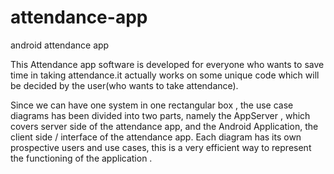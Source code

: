 # attendance-app
android attendance app

This Attendance app software is developed for
everyone who wants to save time in taking attendance.it
actually works on some unique code which will be
decided by the user(who wants to take attendance).

Since we can have one system in one rectangular
box , the use case diagrams has been divided into
two parts, namely the AppServer , which covers
server side of the attendance app, and the Android
Application, the client side / interface of the
attendance app. Each diagram has its own
prospective users and use cases, this is a very
efficient way to represent the functioning of the
application .


